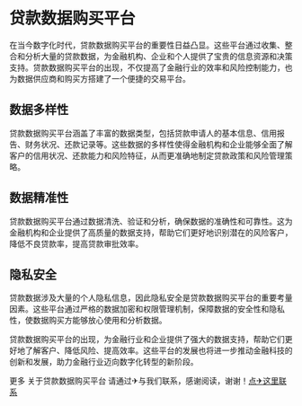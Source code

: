 # 贷款数据购买平台

在当今数字化时代，贷款数据购买平台的重要性日益凸显。这些平台通过收集、整合和分析大量的贷款数据，为金融机构、企业和个人提供了宝贵的信息资源和决策支持。贷款数据购买平台的出现，不仅提高了金融行业的效率和风险控制能力，也为数据供应商和购买方搭建了一个便捷的交易平台。

## 数据多样性

贷款数据购买平台涵盖了丰富的数据类型，包括贷款申请人的基本信息、信用报告、财务状况、还款记录等。这些数据的多样性使得金融机构和企业能够全面了解客户的信用状况、还款能力和风险特征，从而更准确地制定贷款政策和风险管理策略。

## 数据精准性

贷款数据购买平台通过数据清洗、验证和分析，确保数据的准确性和可靠性。这为金融机构和企业提供了高质量的数据支持，帮助它们更好地识别潜在的风险客户，降低不良贷款率，提高贷款审批效率。

## 隐私安全

贷款数据涉及大量的个人隐私信息，因此隐私安全是贷款数据购买平台的重要考量因素。这些平台通过严格的数据加密和权限管理机制，保障数据的安全性和隐私性，使数据购买方能够放心使用和分析数据。

贷款数据购买平台的出现，为金融行业和企业提供了强大的数据支持，帮助它们更好地了解客户、降低风险、提高效率。这些平台的发展也将进一步推动金融科技的创新和发展，助力金融行业迈向数字化转型的新阶段。

更多 关于贷款数据购买平台 请通过✈与我们联系，感谢阅读，谢谢！[点✈这里联系](https://gg.k02.cc)